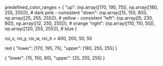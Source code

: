 predefined_color_ranges = {
    "up": (np.array([170, 195, 75]), np.array([180, 255, 255])),      # dark pink - consistent
    "down": (np.array([15, 150, 80]), np.array([25, 255, 255])),     # yellow - consistent
    "left": (np.array([5, 230, 80]), np.array([12, 255, 255])),   # orange
    "right": (np.array([110, 110, 50]), np.array([120, 255, 255])),  # blue
}


roi_x, roi_y, roi_w, roi_h = 400, 200, 50, 50

red
{
    "lower": [170, 195, 75],
    "upper": [180, 255, 255]
}

{
    "lower": [15, 150, 80],
    "upper": [25, 255, 255]
}
